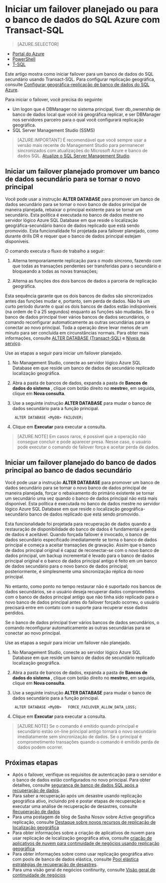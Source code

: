 <properties 
    pageTitle="Iniciar um failover planejado ou para o banco de dados do SQL Azure com Transact-SQL | Microsoft Azure" 
    description="Iniciar um failover planejado ou para o banco de dados do SQL Azure com Transact-SQL" 
    services="sql-database" 
    documentationCenter="" 
    authors="CarlRabeler" 
    manager="jhubbard" 
    editor=""/>

<tags
    ms.service="sql-database"
    ms.devlang="NA"
    ms.topic="article"
    ms.tgt_pltfrm="NA"
    ms.workload="data-management"
    ms.date="08/29/2016"
    ms.author="carlrab"/>

# <a name="initiate-a-planned-or-unplanned-failover-for-azure-sql-database-with-transact-sql"></a>Iniciar um failover planejado ou para o banco de dados do SQL Azure com Transact-SQL


> [AZURE.SELECTOR]
- [Portal do Azure](sql-database-geo-replication-failover-portal.md)
- [PowerShell](sql-database-geo-replication-failover-powershell.md)
- [T-SQL](sql-database-geo-replication-failover-transact-sql.md)


Este artigo mostra como iniciar failover para um banco de dados do SQL secundário usando Transact-SQL. Para configurar replicação geográfica, consulte [Configurar geográfica-replicação de banco de dados do SQL Azure](sql-database-geo-replication-transact-sql.md).



Para iniciar o failover, você precisa do seguinte:

- Um logon que é DBManager no sistema principal, tiver db_ownership de banco de dados local que você irá geográfica replicar, e ser DBManager nos servidores parceiro para o qual você configurará replicação geográfica.
- SQL Server Management Studio (SSMS)


> [AZURE.IMPORTANT] É recomendável que você sempre usar a versão mais recente do Management Studio para permanecer sincronizados com atualizações do Microsoft Azure e banco de dados SQL. [Atualize o SQL Server Management Studio](https://msdn.microsoft.com/library/mt238290.aspx).




## <a name="initiate-a-planned-failover-promoting-a-secondary-database-to-become-the-new-primary"></a>Iniciar um failover planejado promover um banco de dados secundário para se tornar o novo principal

Você pode usar a instrução **ALTER DATABASE** para promover um banco de dados secundário para se tornar o novo banco de dados principal de maneira planejada, rebaixar o principal existente para se tornar um secundário. Esta política é executada no banco de dados mestre no servidor lógico Azure SQL Database em que reside o localização geográfica-secundário banco de dados replicado que está sendo promovido. Esta funcionalidade foi projetada para failover planejado, como durante drills DR e requer que o banco de dados principal estejam disponíveis.

O comando executa o fluxo de trabalho a seguir:

1. Alterna temporariamente replicação para o modo síncrono, fazendo com que todas as transações pendentes ser transferidas para o secundário e bloqueando a todas as novas transações;

2. Alterna as funções dos dois bancos de dados a parceria de replicação geográfica.  

Esta sequência garante que os dois bancos de dados são sincronizados antes das funções mudar e, portanto, sem perda de dados. Não há um curto período durante o qual os dois bancos de dados estão indisponíveis (na ordem de 0 a 25 segundos) enquanto as funções são mudadas. Se o banco de dados principal tiver vários bancos de dados secundários, o comando reconfigurar automaticamente as outras secundárias para se conectar ao novo principal.  Toda a operação deve levar menos de um minuto para ser concluída em circunstâncias normais. Para obter mais informações, consulte [ALTER DATABASE (Transact-SQL)](https://msdn.microsoft.com/library/mt574871.aspx) e [Níveis de serviço](sql-database-service-tiers.md).


Use as etapas a seguir para iniciar um failover planejado.

1. No Management Studio, conecte ao servidor lógico Azure SQL Database em que reside um banco de dados de secundário replicado localização geográfica.

2. Abra a pasta de bancos de dados, expanda a pasta de **Bancos de dados do sistema** , clique com botão direito no **mestre**e, em seguida, clique em **Nova consulta**.

3. Use a seguinte instrução **ALTER DATABASE** para mudar o banco de dados secundário para a função principal.

        ALTER DATABASE <MyDB> FAILOVER;

4. Clique em **Executar** para executar a consulta.

>[AZURE.NOTE] Em casos raros, é possível que a operação não consegue concluir e pode aparecer presa. Nesse caso, o usuário pode executar o comando de failover força e aceitar perda de dados.


## <a name="initiate-an-unplanned-failover-from-the-primary-database-to-the-secondary-database"></a>Iniciar um failover planejado do banco de dados principal ao banco de dados secundário

Você pode usar a instrução **ALTER DATABASE** para promover um banco de dados secundário para se tornar o novo banco de dados principal de maneira planejada, forçar o rebaixamento do primário existente se tornar um secundário uma vez quando o banco de dados principal não está mais disponível. Esta política é executada no banco de dados mestre no servidor lógico Azure SQL Database em que reside o localização geográfica-secundário banco de dados replicado que está sendo promovido.

Esta funcionalidade foi projetada para recuperação de dados quando a restauração de disponibilidade do banco de dados é fundamental e perda de dados é aceitável. Quando forçada failover é invocado, o banco de dados secundário especificado imediatamente se torna o banco de dados principal e começa a aceitar transações de gravação. Assim que o banco de dados principal original é capaz de reconectar-se com o novo banco de dados principal, um backup incremental é levado para o banco de dados principal original e o banco de dados principal antigo é feito em um banco de dados secundário para o novo banco de dados principal; posteriormente, é simplesmente uma sincronização réplica do novo principal.

No entanto, como ponto no tempo restaurar não é suportado nos bancos de dados secundários, se o usuário deseja recuperar dados comprometidos com o banco de dados principal antigo que não tinha sido replicado para o novo banco de dados principal antes do failover forçado ocorreu, o usuário precisará entre em contato com o suporte para recuperar esse dados perdidos.

Se o banco de dados principal tiver vários bancos de dados secundários, o comando reconfigurar automaticamente as outras secundárias para se conectar ao novo principal.

Use as etapas a seguir para iniciar um failover não planejado.

1. No Management Studio, conecte ao servidor lógico Azure SQL Database em que reside um banco de dados de secundário replicado localização geográfica.

2. Abra a pasta de bancos de dados, expanda a pasta de **Bancos de dados do sistema** , clique com botão direito no **mestre**e, em seguida, clique em **Nova consulta**.

3. Use a seguinte instrução **ALTER DATABASE** para mudar o banco de dados secundário para a função principal.

        ALTER DATABASE <MyDB>   FORCE_FAILOVER_ALLOW_DATA_LOSS;

4. Clique em **Executar** para executar a consulta.

>[AZURE.NOTE] Se o comando é emitido quando principal e secundário estão on-line principal antigo tornará o novo secundário imediatamente sem sincronização de dados. Se o principal é comprometimento transações quando o comando é emitido perda de dados podem ocorrer.



## <a name="next-steps"></a>Próximas etapas   

- Após o failover, verifique os requisitos de autenticação para o servidor e o banco de dados estão configurados no novo principal. Para obter detalhes, consulte [segurança de banco de dados SQL após a recuperação de dados](sql-database-geo-replication-security-config.md).
- Para saber a recuperação após um desastre usando replicação geográfica ativo, incluindo pré e postar etapas de recuperação e executar uma análise de recuperação de desastres, consulte [Recuperação de dados](sql-database-disaster-recovery.md)
- Para uma postagem de blog de Sasha Nosov sobre Active geográfica replicação, consulte [Destaque sobre novos recursos de replicação de localização geográfica](https://azure.microsoft.com/blog/spotlight-on-new-capabilities-of-azure-sql-database-geo-replication/)
- Para obter informações sobre a criação de aplicativos de nuvem para usar replicação de localização geográfica ativa, consulte [criação de aplicativos de nuvem para continuidade de negócios usando replicação geográfica](sql-database-designing-cloud-solutions-for-disaster-recovery.md)
- Para obter informações sobre como usar replicação geográfica ativo com pools de banco de dados elástica, consulte [Pool elástica estratégias de recuperação de desastres](sql-database-disaster-recovery-strategies-for-applications-with-elastic-pool.md).
- Para uma visão geral de negócios continurity, consulte [Visão geral de continuidade de negócios](sql-database-business-continuity.md)
